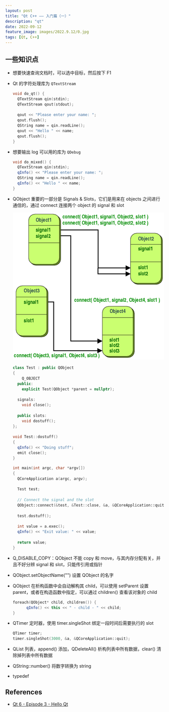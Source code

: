```yaml
---
layout: post
title: "Qt C++ —— 入门篇（一）"
description: "qt"
date: 2022-09-12
feature_image: images/2022.9.12/0.jpg 
tags: [Qt, C++]
---
```


<!--more-->

## 一些知识点

- 想要快速查询文档时，可以选中目标，然后按下 F1
- Qt 的字符处理库为 `QTextStream`
 
  ```C++
  void do_qt() {
    QTextStream qin(stdin);
    QTextStream qout(stdout);

    qout << "Please enter your name: ";
    qout.flush();
    QString name = qin.readLine();
    qout << "Hello " << name;
    qout.flush();
  }
  ```

- 想要输出 log 可以用的库为 `QDebug`
  
  ```C++
  void do_mixed() {
    QTextStream qin(stdin);
    qInfo() << "Please enter your name: ";
    QString name = qin.readLine();
    qInfo() << "Hello " << name;
  }
  ```

- QObject 重要的一部分是 Signals & Slots，它们是用来在 objects 之间进行通信的，通过 connect 连接两个 object 的 signal 和 slot
  
  ![](../images/2022.9.12/0.png)

  ```C++
  class Test : public QObject
  {
      Q_OBJECT
    public:
      explicit Test(QObject *parent = nullptr);

    signals:
      void close();

    public slots:
      void dostuff();
  };

  void Test::dostuff()
  {
    qInfo() << "Doing stuff";
    emit close();
  }
  ```

  ```C++
  int main(int argc, char *argv[])
  {
    QCoreApplication a(argc, argv);

    Test test;

    // Connect the signal and the slot
    QObject::connect(&test, &Test::close, &a, &QCoreApplication::quit, Qt::QueuedConnection);

    test.dostuff();

    int value = a.exec();
    qInfo() << "Exit value: " << value;

    return value;
  }
  ```
- Q_DISABLE_COPY：QObject 不能 copy 和 move，与其内存分配有关，并且不好分辨 signal 和 slot，只能传引用或指针
- QObject.setObjectName("") 设置 QObject 的名字
- QObject 在析构函数中会自动解构其 child，可以使用 setParent 设置 parent，或者在构造函数中指定，可以通过 children() 查看该对象的 child
  
  ```C++
  foreach(QObject* child, children()) {
        qInfo() << this << " - child - " << child;
  }
  ```

- QTimer 定时器，使用 timer.singleShot 绑定一段时间后需要执行的 slot
  
  ```C++
  QTimer timer;
  timer.singleShot(3000, &a, &QCoreApplication::quit);
  ```

- QList 列表，append() 添加，QDeleteAll() 析构列表中所有数据，clear() 清除掉列表中所有数据
- QString::number() 将数字转换为 string
- typedef




## References

- [Qt 6 - Episode 3 - Hello Qt](https://www.youtube.com/watch?v=smQms-2yJYc&list=PLUbFnGajtZlXbrbdlraCe3LMC_YH5abao&index=5)